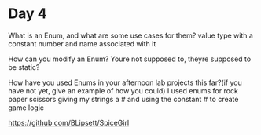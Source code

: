 # Day 4
What is an Enum, and what are some use cases for them?
value type with a constant number and name associated with it

How can you modify an Enum?
Youre not supposed to, theyre supposed to be static?

How have you used Enums in your afternoon lab projects this far?(if you have not yet, give an example of how you could)
I used enums for rock paper scissors giving my strings a # and using the constant # to create game logic

https://github.com/BLipsett/SpiceGirl